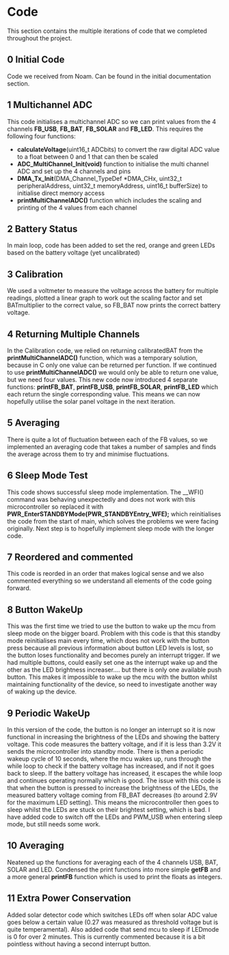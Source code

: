 # Code

This section contains the multiple iterations of code that we completed throughout the project.

## 0 Initial Code
Code we received from Noam. Can be found in the initial documentation section. 

## 1 Multichannel ADC
This code initialises a multichannel ADC so we can print values from the 4 channels **FB_USB**, **FB_BAT**, **FB_SOLAR** and **FB_LED**. This requires the following four functions:
- **calculateVoltage**(uint16_t ADCbits) to convert the raw digital ADC value to a float between 0 and 1 that can then be scaled
- **ADC_MultiChannel_Init(void)** function to initialise the multi channel ADC and set up the 4 channels and pins
- **DMA_Tx_Init**(DMA_Channel_TypeDef *DMA_CHx, uint32_t peripheralAddress, uint32_t memoryAddress, uint16_t bufferSize) to initialise direct memory access
-  **printMultiChannelADC()** function which includes the scaling and printing of the 4 values from each channel

## 2 Battery Status
In main loop, code has been added to set the red, orange and green LEDs based on the battery voltage (yet uncalibrated)

## 3 Calibration
We used a voltmeter to measure the voltage across the battery for multiple readings, plotted a linear graph to work out the scaling factor and set BATmultiplier to the correct value, so FB_BAT now prints the correct battery voltage.

## 4 Returning Multiple Channels
In the Calibration code, we relied on returning calibratedBAT from the **printMultiChannelADC()** function, which was a temporary solution, because in C only one value can be returned per function. If we continued to use **printMultiChannelADC()** we would only be able to return one value, but we need four values. This new code now introduced 4 separate functions: **printFB_BAT**, **printFB_USB**, **printFB_SOLAR**, **printFB_LED** which each return the single corresponding value. This means we can now hopefully utilise the solar panel voltage in the next iteration. 

## 5 Averaging
There is quite a lot of fluctuation between each of the FB values, so we implemented an averaging code that takes a number of samples and finds the average across them to try and minimise fluctuations. 

## 6 Sleep Mode Test
This code shows successful sleep mode implementation. The __WFI() command was behaving unexpectedly and does not work with this microcontroller so replaced it with **PWR_EnterSTANDBYMode(PWR_STANDBYEntry_WFE);** which reinitialises the code from the start of main, which solves the problems we were facing originally. Next step is to hopefully implement sleep mode with the longer code. 

## 7 Reordered and commented
This code is reorded in an order that makes logical sense and we also commented everything so we understand all elements of the code going forward. 

## 8 Button WakeUp
This was the first time we tried to use the button to wake up the mcu from sleep mode on the bigger board. Problem with this code is that this standby mode reinitialises main every time, which does not work with the button press because all previous information about button LED levels is lost, so the button loses functionality and becomes purely an interrupt trigger. If we had multiple buttons, could easily set one as the interrupt wake up and the other as the LED brightness increaser.... but there is only one available push button. This makes it impossible to wake up the mcu with the button whilst maintaining functionality of the device, so need to investigate another way of waking up the device. 

## 9 Periodic WakeUp
In this version of the code, the button is no longer an interrupt so it is now functional in increasing the brightness of the LEDs and showing the battery voltage. This code measures the battery voltage, and if it is less than 3.2V it sends the microcontroller into standby mode. There is then a periodic wakeup cycle of 10 seconds, where the mcu wakes up, runs through the while loop to check if the battery voltage has increased, and if not it goes back to sleep. If the battery voltage has increased, it escapes the while loop and continues operating normally which is good. 
The issue with this code is that when the button is pressed to increase the brightness of the LEDs, the measured battery voltage coming from FB_BAT decreases (to around 2.9V for the maximum LED setting). This means the microcontroller then goes to sleep whilst the LEDs are stuck on their brightest setting, which is bad. I have added code to switch off the LEDs and PWM_USB when entering sleep mode, but still needs some work. 

## 10 Averaging
Neatened up the functions for averaging each of the 4 channels USB, BAT, SOLAR and LED. Condensed the print functions into more simple **getFB** and a more general **printFB** function which is used to print the floats as integers. 

## 11 Extra Power Conservation
Added solar detector code which switches LEDs off when solar ADC value goes below a certain value (0.27 was measured as threshold voltage but is quite temperamental). 
Also added code that send mcu to sleep if LEDmode is 0 for over 2 minutes. This is currently commented because it is a bit pointless without having a second interrupt button. 



